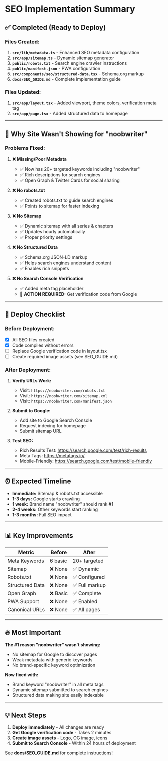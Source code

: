 # SEO Implementation Summary

## ✅ Completed (Ready to Deploy)

### Files Created:
1. **`src/lib/metadata.ts`** - Enhanced SEO metadata configuration
2. **`src/app/sitemap.ts`** - Dynamic sitemap generator
3. **`public/robots.txt`** - Search engine crawler instructions
4. **`public/manifest.json`** - PWA configuration
5. **`src/components/seo/structured-data.tsx`** - Schema.org markup
6. **`docs/SEO_GUIDE.md`** - Complete implementation guide

### Files Updated:
1. **`src/app/layout.tsx`** - Added viewport, theme colors, verification meta tag
2. **`src/app/page.tsx`** - Added structured data to homepage

---

## 🎯 Why Site Wasn't Showing for "noobwriter"

### Problems Fixed:

1. **❌ Missing/Poor Metadata**
   - ✅ Now has 20+ targeted keywords including "noobwriter"
   - ✅ Rich descriptions for search engines
   - ✅ Open Graph & Twitter Cards for social sharing

2. **❌ No robots.txt**
   - ✅ Created robots.txt to guide search engines
   - ✅ Points to sitemap for faster indexing

3. **❌ No Sitemap**
   - ✅ Dynamic sitemap with all series & chapters
   - ✅ Updates hourly automatically
   - ✅ Proper priority settings

4. **❌ No Structured Data**
   - ✅ Schema.org JSON-LD markup
   - ✅ Helps search engines understand content
   - ✅ Enables rich snippets

5. **❌ No Search Console Verification**
   - ✅ Added meta tag placeholder
   - 🔴 **ACTION REQUIRED:** Get verification code from Google

---

## 🚀 Deploy Checklist

### Before Deployment:
- [x] All SEO files created
- [x] Code compiles without errors
- [ ] Replace Google verification code in layout.tsx
- [ ] Create required image assets (see SEO_GUIDE.md)

### After Deployment:
1. **Verify URLs Work:**
   - Visit: `https://noobwriter.com/robots.txt`
   - Visit: `https://noobwriter.com/sitemap.xml`
   - Visit: `https://noobwriter.com/manifest.json`

2. **Submit to Google:**
   - Add site to Google Search Console
   - Request indexing for homepage
   - Submit sitemap URL

3. **Test SEO:**
   - Rich Results Test: https://search.google.com/test/rich-results
   - Meta Tags: https://metatags.io/
   - Mobile-Friendly: https://search.google.com/test/mobile-friendly

---

## ⏰ Expected Timeline

- **Immediate:** Sitemap & robots.txt accessible
- **1-3 days:** Google starts crawling
- **1 week:** Brand name "noobwriter" should rank #1
- **2-4 weeks:** Other keywords start ranking
- **1-3 months:** Full SEO impact

---

## 📊 Key Improvements

| Metric | Before | After |
|--------|--------|-------|
| Meta Keywords | 6 basic | 20+ targeted |
| Sitemap | ❌ None | ✅ Dynamic |
| Robots.txt | ❌ None | ✅ Configured |
| Structured Data | ❌ None | ✅ Full markup |
| Open Graph | ❌ Basic | ✅ Complete |
| PWA Support | ❌ None | ✅ Enabled |
| Canonical URLs | ❌ None | ✅ All pages |

---

## 🔥 Most Important

**The #1 reason "noobwriter" wasn't showing:**
- No sitemap for Google to discover pages
- Weak metadata with generic keywords
- No brand-specific keyword optimization

**Now fixed with:**
- Brand keyword "noobwriter" in all meta tags
- Dynamic sitemap submitted to search engines
- Structured data making site easily indexable

---

## 💡 Next Steps

1. **Deploy immediately** - All changes are ready
2. **Get Google verification code** - Takes 2 minutes
3. **Create image assets** - Logo, OG image, icons
4. **Submit to Search Console** - Within 24 hours of deployment

See **docs/SEO_GUIDE.md** for complete instructions!
